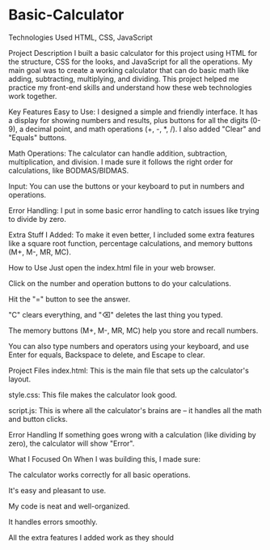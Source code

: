 # Basic-Calculator

Technologies Used
HTML, CSS, JavaScript 

Project Description
I built a basic calculator for this project using HTML for the structure, CSS for the looks, and JavaScript for all the operations. My main goal was to create a working calculator that can do basic math like adding, subtracting, multiplying, and dividing. This project helped me practice my front-end skills and understand how these web technologies work together.


Key Features
Easy to Use: I designed a simple and friendly interface. It has a display for showing numbers and results, plus buttons for all the digits (0-9), a decimal point, and math operations (+, -, *, /). I also added "Clear" and "Equals" buttons.



Math Operations: The calculator can handle addition, subtraction, multiplication, and division. I made sure it follows the right order for calculations, like BODMAS/BIDMAS.



Input: You can use the buttons or your keyboard to put in numbers and operations.


Error Handling: I put in some basic error handling to catch issues like trying to divide by zero.


Extra Stuff I Added: To make it even better, I included some extra features like a square root function, percentage calculations, and memory buttons (M+, M-, MR, MC).

How to Use
Just open the index.html file in your web browser.

Click on the number and operation buttons to do your calculations.

Hit the "=" button to see the answer.

"C" clears everything, and "⌫" deletes the last thing you typed.

The memory buttons (M+, M-, MR, MC) help you store and recall numbers.

You can also type numbers and operators using your keyboard, and use Enter for equals, Backspace to delete, and Escape to clear.

Project Files
index.html: This is the main file that sets up the calculator's layout.

style.css: This file makes the calculator look good.

script.js: This is where all the calculator's brains are – it handles all the math and button clicks.

Error Handling
If something goes wrong with a calculation (like dividing by zero), the calculator will show "Error".

What I Focused On
When I was building this, I made sure:

The calculator works correctly for all basic operations.

It's easy and pleasant to use.

My code is neat and well-organized.

It handles errors smoothly.

All the extra features I added work as they should
